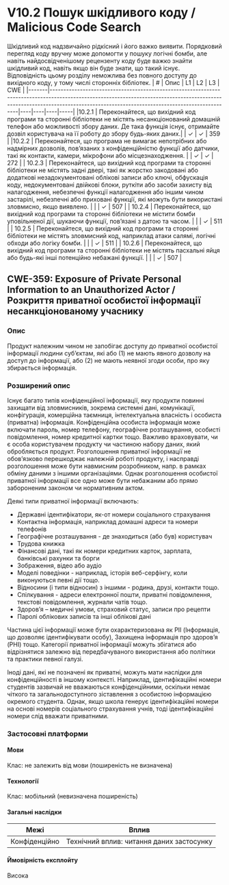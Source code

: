 # V10.2 Пошук шкідливого коду / Malicious Code Search
Шкідливий код надзвичайно рідкісний і його важко виявити. Порядковий перегляд коду вручну може допомогти у пошуку логічні бомби, але навіть найдосвідченішому рецензенту коду буде важко знайти шкідливий код, навіть якщо він буде знати, що такий існує.
</br> Відповідність цьому розділу неможлива без повного доступу до вихідного коду, у тому числі сторонніх бібліотек.
| #     | Опис                                                                                                                                                                                                                  | L1 | L2 | L3 | CWE | 
|-------|------------------------------------------------------------------------------------------------------------------------------------------------------------------------------------------------------------------------------|----|----|----|-----|
|10.2.1 | Переконайтеся, що вихідний код програми та сторонні бібліотеки  не містять несанкціонований домашній телефон або можливості збору даних. Де така функція існує, отримайте дозвіл користувача на її роботу до збору будь-яких даних.|    | ✓  | ✓  | 359 |
|10.2.2 | Переконайтеся, що програма не вимагає непотрібних або надмірних дозволів, пов’язаних з конфіденційністю функції або датчики, такі як контакти, камери, мікрофони або місцезнаходження. |    | ✓  | ✓  | 272 | 
| 10.2.3 | Переконайтеся, що вихідний код програми та сторонні бібліотеки не містять задні двері, такі як жорстко закодовані або додаткові незадокументовані облікові записи або ключі, обфускація коду, недокументовані двійкові блоки, руткіти або засоби захисту від налагодження, небезпечні функції налагодження або іншим чином застарілі, небезпечні або приховані функції, які можуть бути використані зловмисно, якщо виявлено.                                                                                                                      |    |   | ✓  | 507 |
| 10.2.4 | Переконайтеся, що вихідний код програми та сторонні бібліотеки не містити бомби уповільненої дії, шукаючи функції, пов’язані з датою та часом.                                                                                                                  |    |   | ✓  | 511 |
| 10.2.5 | Переконайтеся, що вихідний код програми та сторонні бібліотеки не містять зловмисний код, наприклад атаки салямі, логічні обходи або логіку бомби.                                                                                                                 |    |   | ✓  | 511 |
| 10.2.6 | Переконайтеся, що вихідний код програми та сторонні бібліотеки не містять пасхальні яйця або будь-які інші потенційно небажані функції.                                              |    |   | ✓  | 507 |

## CWE-359: Exposure of Private Personal Information to an Unauthorized Actor / Розкриття приватної особистої інформації несанкціонованому учаснику

### Опис
Продукт належним чином не запобігає доступу до приватної особистої інформації людини суб’єктам, які або (1) не мають явного дозволу на доступ до інформації, або (2) не мають неявної згоди особи, про яку збирається інформація.
### Розширений опис
Існує багато типів конфіденційної інформації, яку продукти повинні захищати від зловмисників, зокрема системні дані, комунікації, конфігурація, комерційна таємниця, інтелектуальна власність і особиста (приватна) інформація. Конфіденційна особиста інформація може включати пароль, номер телефону, географічне розташування, особисті повідомлення, номер кредитної картки тощо. Важливо враховувати, чи є особа користувачем продукту чи частиною набору даних, який обробляється продукт. Розголошення приватної інформації не обов’язково перешкоджає належній роботі продукту, і насправді розголошення може бути навмисним розробником, напр. в рамках обміну даними з іншими організаціями. Однак розголошення особистої приватної інформації все одно може бути небажаним або прямо забороненим законом чи нормативним актом.

Деякі типи приватної інформації включають:

* Державні ідентифікатори, як-от номери соціального страхування
* Контактна інформація, наприклад домашні адреси та номери телефонів
* Географічне розташування - де знаходиться (або був) користувач
* Трудова книжка
* Фінансові дані, такі як номери кредитних карток, зарплата, банківські рахунки та борги
* Зображення, відео або аудіо
* Моделі поведінки - наприклад, історія веб-серфінгу, коли виконуються певні дії тощо.
* Відносини (і типи відносин) з іншими - родина, друзі, контакти тощо.
* Спілкування - адреси електронної пошти, приватні повідомлення, текстові повідомлення, журнали чатів тощо.
* Здоров’я – медичні умови, страховий статус, записи про рецепти
* Паролі облікових записів та інші облікові дані

Частина цієї інформації може бути охарактеризована як PII (Інформація, що дозволяє ідентифікувати особу), Захищена інформація про здоров’я (PHI) тощо. Категорії приватної інформації можуть збігатися або відрізнятися залежно від передбачуваного використання або політики та практики певної галузі.

Іноді дані, які не позначені як приватні, можуть мати наслідки для конфіденційності в іншому контексті. Наприклад, ідентифікаційні номери студентів зазвичай не вважаються конфіденційними, оскільки немає чіткого та загальнодоступного зіставлення з особистою інформацією окремого студента. Однак, якщо школа генерує ідентифікаційні номери на основі номерів соціального страхування учнів, тоді ідентифікаційні номери слід вважати приватними.

### Застосовні платформи

#### Мови
Клас: не залежить від мови (поширеність не визначена)

#### Технології
Клас: мобільний (невизначена поширеність)

#### Загальні наслідки </br>
  | Межі             | Вплив                                                                                           |
  |------------------|-------------------------------------------------------------------------------------------------|
  | Конфіденційно | Технічний вплив: читання даних застосунку                                                 |
  
#### Ймовірність експлойту </br>
Висока
